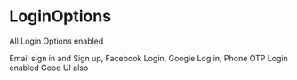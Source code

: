# LoginOptions
All Login Options enabled

Email sign in and Sign up, Facebook Login, Google Log in, Phone OTP Login enabled
Good UI also
